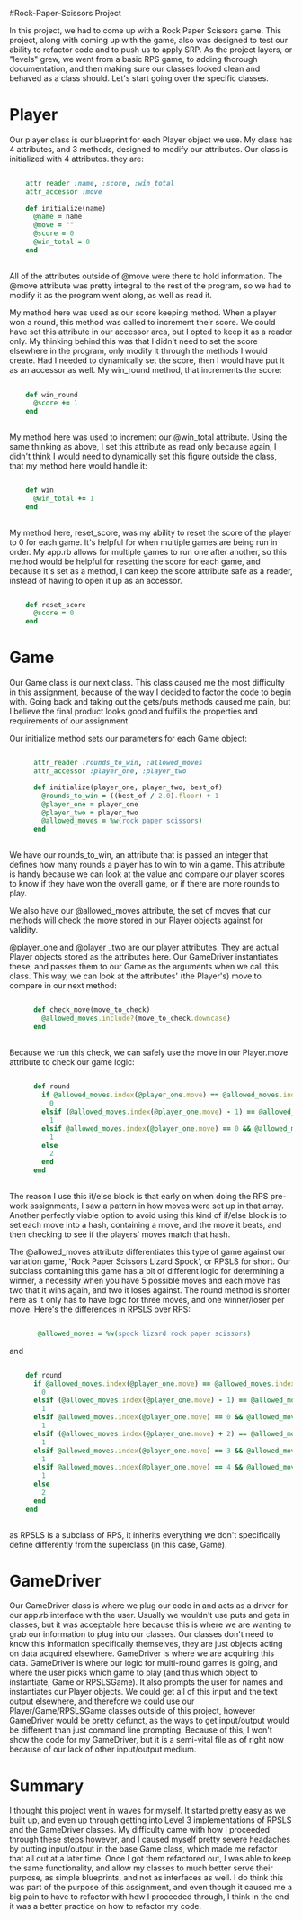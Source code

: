 #Rock-Paper-Scissors Project

In this project, we had to come up with a Rock Paper Scissors game.  This project, along with coming up with the game, also was designed to test our ability to refactor code and to push us to apply SRP.  As the project layers, or "levels" grew, we went from a basic RPS game, to adding thorough documentation, and then making sure our classes looked clean and behaved as a class should.  Let's start going over the specific classes.

# Player

Our player class is our blueprint for each Player object we use.  My class has 4 attributes, and 3 methods, designed to modify our attributes. Our class is initialized with 4 attributes.  they are:

``` ruby

    attr_reader :name, :score, :win_total
    attr_accessor :move
    
    def initialize(name)
      @name = name
      @move = ""
      @score = 0
      @win_total = 0
    end
    
```

All of the attributes outside of @move were there to hold information.  The @move attribute was pretty integral to the rest of the program, so we had to modify it as the program went along, as well as read it.

My method here was used as our score keeping method.  When a player won a round, this method was called to increment their score.  We could have set this attribute in our accessor area, but I opted to keep it as a reader only.  My thinking behind this was that I didn't need to set the score elsewhere in the program, only modify it through the methods I would create.  Had I needed to dynamically set the score, then I would have put it as an accessor as well.  My win_round method, that increments the score: 

``` ruby
   
    def win_round
      @score += 1
    end
    
```

My method here was used to increment our @win_total attribute.  Using the same thinking as above, I set this attribute as read only because again, I didn't think I would need to dynamically set this figure outside the class, that my method here would handle it:

``` ruby

    def win
      @win_total += 1
    end
    
``` 

My method here, reset_score, was my ability to reset the score of the player to 0 for each game.  It's helpful for when multiple
games are being run in order.  My app.rb allows for multiple games to run one after another, so this method would be helpful for
resetting the score for each game, and because it's set as a method, I can keep the score attribute safe as a reader, instead of
having to open it up as an accessor.

``` ruby

    def reset_score
      @score = 0
    end

```

# Game

Our Game class is our next class.  This class caused me the most difficulty in this assignment, because of the way I decided to factor the code to begin with.  Going back and taking out the gets/puts methods caused me pain, but I believe the final product looks good and fulfills the properties and requirements of our assignment.

Our initialize method sets our parameters for each Game object:

``` ruby

      attr_reader :rounds_to_win, :allowed_moves
      attr_accessor :player_one, :player_two 

      def initialize(player_one, player_two, best_of)
        @rounds_to_win = ((best_of / 2.0).floor) + 1
        @player_one = player_one
        @player_two = player_two
        @allowed_moves = %w(rock paper scissors)
      end
      
```

We have our rounds_to_win, an attribute that is passed an integer that defines how many rounds a player has to win to win a game.
This attribute is handy because we can look at the value and compare our player scores to know if they have won the overall game,
or if there are more rounds to play.

We also have our @allowed_moves attribute, the set of moves that our methods will check the move stored in our Player objects against
for validity.

@player_one and @player _two are our player attributes.  They are actual Player objects stored as the attributes here.  Our GameDriver
instantiates these, and passes them to our Game as the arguments when we call this class.  This way, we can look at the attributes' (the Player's) move to compare in our next method:

``` ruby

      def check_move(move_to_check)
        @allowed_moves.include?(move_to_check.downcase)
      end
      
```

Because we run this check, we can safely use the move in our Player.move attribute to check our game logic:

``` ruby
     
      def round
        if @allowed_moves.index(@player_one.move) == @allowed_moves.index(@player_two.move)
          0
        elsif (@allowed_moves.index(@player_one.move) - 1) == @allowed_moves.index(@player_two.move)
          1
        elsif @allowed_moves.index(@player_one.move) == 0 && @allowed_moves.index(@player_two.move) == 2
          1
        else
          2
        end
      end
    
```
The reason I use this if/else block is that early on when doing the RPS pre-work assignments, I saw a pattern in how moves were set up
in that array.  Another perfectly viable option to avoid using this kind of if/else block is to set each move into a hash, containing a move, and the move it beats, and then checking to see if the players' moves match that hash. 

The @allowed_moves attribute differentiates this type of game against our variation game, 'Rock Paper Scissors Lizard Spock', or RPSLS
for short.  Our subclass containing this game has a bit of different logic for determining a winner, a necessity when you have 5 
possible moves and each move has two that it wins again, and two it loses against.  The round method is shorter here as it only has to
have logic for three moves, and one winner/loser per move.  Here's the differences in RPSLS over RPS:

``` ruby

       @allowed_moves = %w(spock lizard rock paper scissors)

```

and

``` ruby

    def round
      if @allowed_moves.index(@player_one.move) == @allowed_moves.index(@player_two.move)
        0
      elsif (@allowed_moves.index(@player_one.move) - 1) == @allowed_moves.index(@player_two.move)
        1
      elsif @allowed_moves.index(@player_one.move) == 0 && @allowed_moves.index(@player_two.move) == 4
        1
      elsif (@allowed_moves.index(@player_one.move) + 2) == @allowed_moves.index(@player_two.move)
        1
      elsif @allowed_moves.index(@player_one.move) == 3 && @allowed_moves.index(@player_two.move) == 0
        1
      elsif @allowed_moves.index(@player_one.move) == 4 && @allowed_moves.index(@player_two.move) == 1
        1
      else
        2
      end
    end
    
```

as RPSLS is a subclass of RPS, it inherits everything we don't specifically define differently from the superclass (in this case, Game).

# GameDriver

Our GameDriver class is where we plug our code in and acts as a driver for our app.rb interface with the user.  Usually we wouldn't use puts and gets in classes, but it was acceptable here because this is where we are wanting to grab our information to plug into our classes.  Our classes don't need to know this information specifically themselves, they are just objects acting on data acquired elsewhere.  GameDriver is where we are acquiring this data.  GameDriver is where our logic for multi-round games is going, and where the user picks which game to play (and thus which object to instantiate, Game or RPSLSGame).  It also prompts the user for names and instantiates our Player objects.  We could get all of this input and the text output elsewhere, and therefore we could use our Player/Game/RPSLSGame classes outside of this project, however GameDriver would be pretty defunct, as the ways to get input/output would be different than just command line prompting.  Because of this, I won't show the code for my GameDriver, but it is a semi-vital file as of right now because of our lack of other input/output medium.

# Summary

I thought this project went in waves for myself.  It started pretty easy as we built up, and even up through getting into Level 3 implementations of RPSLS and the GameDriver classes.  My difficulty came with how I proceeded through these steps however, and I caused myself pretty severe headaches by putting input/output in the base Game class, which made me refactor that all out at a later time.  Once I got them refactored out, I was able to keep the same functionality, and allow my classes to much better serve their purpose, as simple blueprints, and not as interfaces as well.  I do think this was part of the purpose of this assignment, and even though it caused me a big pain to have to refactor with how I proceeded through, I think in the end it was a better practice on how to refactor my code.